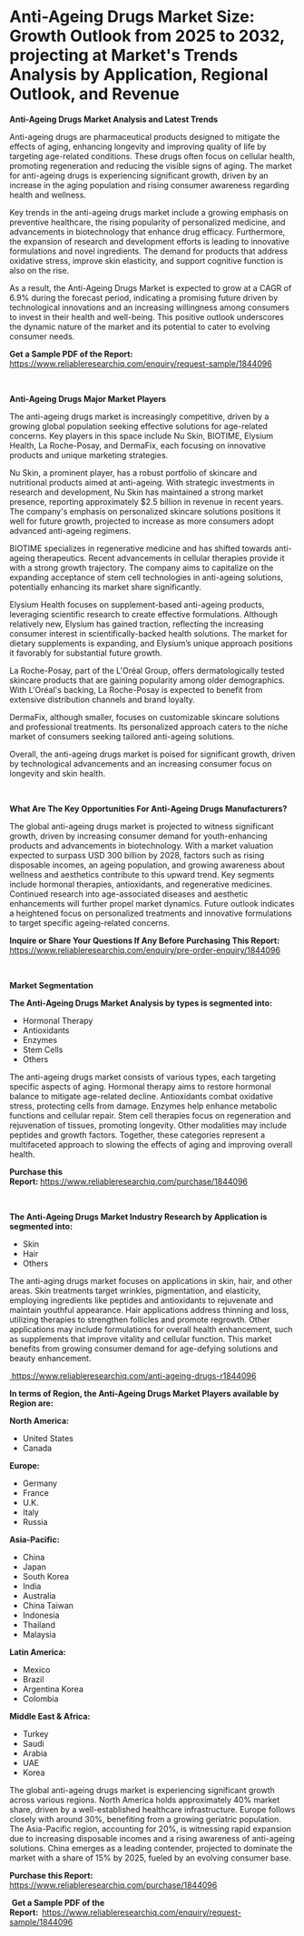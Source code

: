 <p><h1>Anti-Ageing Drugs Market Size: Growth Outlook from 2025 to 2032, projecting at Market's Trends Analysis by Application, Regional Outlook, and Revenue</h1></p><p><strong>Anti-Ageing Drugs Market Analysis and Latest Trends</strong></p>
<p><p>Anti-ageing drugs are pharmaceutical products designed to mitigate the effects of aging, enhancing longevity and improving quality of life by targeting age-related conditions. These drugs often focus on cellular health, promoting regeneration and reducing the visible signs of aging. The market for anti-ageing drugs is experiencing significant growth, driven by an increase in the aging population and rising consumer awareness regarding health and wellness. </p><p>Key trends in the anti-ageing drugs market include a growing emphasis on preventive healthcare, the rising popularity of personalized medicine, and advancements in biotechnology that enhance drug efficacy. Furthermore, the expansion of research and development efforts is leading to innovative formulations and novel ingredients. The demand for products that address oxidative stress, improve skin elasticity, and support cognitive function is also on the rise. </p><p>As a result, the Anti-Ageing Drugs Market is expected to grow at a CAGR of 6.9% during the forecast period, indicating a promising future driven by technological innovations and an increasing willingness among consumers to invest in their health and well-being. This positive outlook underscores the dynamic nature of the market and its potential to cater to evolving consumer needs.</p></p>
<p><strong>Get a Sample PDF of the Report:&nbsp;</strong> <a href="https://www.reliableresearchiq.com/enquiry/request-sample/1844096?utm_campaign=3529&utm_medium=2&utm_source=Github&utm_content=ia&utm_term=19042025&utm_id=anti-ageing-drugs">https://www.reliableresearchiq.com/enquiry/request-sample/1844096</a></p>
<p>&nbsp;</p>
<p><strong>Anti-Ageing Drugs Major Market Players</strong></p>
<p><p>The anti-ageing drugs market is increasingly competitive, driven by a growing global population seeking effective solutions for age-related concerns. Key players in this space include Nu Skin, BIOTIME, Elysium Health, La Roche-Posay, and DermaFix, each focusing on innovative products and unique marketing strategies.</p><p>Nu Skin, a prominent player, has a robust portfolio of skincare and nutritional products aimed at anti-ageing. With strategic investments in research and development, Nu Skin has maintained a strong market presence, reporting approximately $2.5 billion in revenue in recent years. The company's emphasis on personalized skincare solutions positions it well for future growth, projected to increase as more consumers adopt advanced anti-ageing regimens.</p><p>BIOTIME specializes in regenerative medicine and has shifted towards anti-ageing therapeutics. Recent advancements in cellular therapies provide it with a strong growth trajectory. The company aims to capitalize on the expanding acceptance of stem cell technologies in anti-ageing solutions, potentially enhancing its market share significantly.</p><p>Elysium Health focuses on supplement-based anti-ageing products, leveraging scientific research to create effective formulations. Although relatively new, Elysium has gained traction, reflecting the increasing consumer interest in scientifically-backed health solutions. The market for dietary supplements is expanding, and Elysium’s unique approach positions it favorably for substantial future growth.</p><p>La Roche-Posay, part of the L'Oréal Group, offers dermatologically tested skincare products that are gaining popularity among older demographics. With L'Oréal's backing, La Roche-Posay is expected to benefit from extensive distribution channels and brand loyalty.</p><p>DermaFix, although smaller, focuses on customizable skincare solutions and professional treatments. Its personalized approach caters to the niche market of consumers seeking tailored anti-ageing solutions.</p><p>Overall, the anti-ageing drugs market is poised for significant growth, driven by technological advancements and an increasing consumer focus on longevity and skin health.</p></p>
<p>&nbsp;</p>
<p><strong>What Are The Key Opportunities For Anti-Ageing Drugs Manufacturers?</strong></p>
<p><p>The global anti-ageing drugs market is projected to witness significant growth, driven by increasing consumer demand for youth-enhancing products and advancements in biotechnology. With a market valuation expected to surpass USD 300 billion by 2028, factors such as rising disposable incomes, an ageing population, and growing awareness about wellness and aesthetics contribute to this upward trend. Key segments include hormonal therapies, antioxidants, and regenerative medicines. Continued research into age-associated diseases and aesthetic enhancements will further propel market dynamics. Future outlook indicates a heightened focus on personalized treatments and innovative formulations to target specific ageing-related concerns.</p></p>
<p><strong>Inquire or Share Your Questions If Any Before Purchasing This Report:</strong> <a href="https://www.reliableresearchiq.com/enquiry/pre-order-enquiry/1844096?utm_campaign=3529&utm_medium=2&utm_source=Github&utm_content=ia&utm_term=19042025&utm_id=anti-ageing-drugs">https://www.reliableresearchiq.com/enquiry/pre-order-enquiry/1844096</a></p>
<p>&nbsp;</p>
<p><strong>Market Segmentation</strong></p>
<p><strong>The Anti-Ageing Drugs Market Analysis by types is segmented into:</strong></p>
<p><ul><li>Hormonal Therapy</li><li>Antioxidants</li><li>Enzymes</li><li>Stem Cells</li><li>Others</li></ul></p>
<p><p>The anti-ageing drugs market consists of various types, each targeting specific aspects of aging. Hormonal therapy aims to restore hormonal balance to mitigate age-related decline. Antioxidants combat oxidative stress, protecting cells from damage. Enzymes help enhance metabolic functions and cellular repair. Stem cell therapies focus on regeneration and rejuvenation of tissues, promoting longevity. Other modalities may include peptides and growth factors. Together, these categories represent a multifaceted approach to slowing the effects of aging and improving overall health.</p></p>
<p><strong>Purchase this Report:&nbsp;</strong><a href="https://www.reliableresearchiq.com/purchase/1844096?utm_campaign=3529&utm_medium=2&utm_source=Github&utm_content=ia&utm_term=19042025&utm_id=anti-ageing-drugs">https://www.reliableresearchiq.com/purchase/1844096</a></p>
<p>&nbsp;</p>
<p><strong>The Anti-Ageing Drugs Market Industry Research by Application is segmented into:</strong></p>
<p><ul><li>Skin</li><li>Hair</li><li>Others</li></ul></p>
<p><p>The anti-aging drugs market focuses on applications in skin, hair, and other areas. Skin treatments target wrinkles, pigmentation, and elasticity, employing ingredients like peptides and antioxidants to rejuvenate and maintain youthful appearance. Hair applications address thinning and loss, utilizing therapies to strengthen follicles and promote regrowth. Other applications may include formulations for overall health enhancement, such as supplements that improve vitality and cellular function. This market benefits from growing consumer demand for age-defying solutions and beauty enhancement.</p></p>
<p><a href="https://www.reliableresearchiq.com/anti-ageing-drugs-r1844096?utm_campaign=3529&utm_medium=2&utm_source=Github&utm_content=ia&utm_term=19042025&utm_id=anti-ageing-drugs">&nbsp;https://www.reliableresearchiq.com/anti-ageing-drugs-r1844096</a></p>
<p><strong>In terms of Region, the Anti-Ageing Drugs Market Players available by Region are:</strong></p>
<p>
    <p> <strong> North America: </strong>
        <ul>
            <li>United States</li>
            <li>Canada</li>
        </ul>
        </p> 
    <p> <strong> Europe: </strong>
        <ul>
            <li>Germany</li>
            <li>France</li>
            <li>U.K.</li>
            <li>Italy</li>
            <li>Russia</li>
        </ul>
        </p> 
    <p> <strong> Asia-Pacific: </strong>
        <ul>
            <li>China</li>
            <li>Japan</li>
            <li>South Korea</li>
            <li>India</li>
            <li>Australia</li>
            <li>China Taiwan</li>
            <li>Indonesia</li>
            <li>Thailand</li>
            <li>Malaysia</li>
        </ul>
        </p> 
    <p> <strong> Latin America: </strong>
        <ul>
            <li>Mexico</li>
            <li>Brazil</li>
            <li>Argentina Korea</li>
            <li>Colombia</li>
        </ul>
        </p> 
    <p> <strong> Middle East & Africa: </strong>
        <ul>
            <li>Turkey</li>
            <li>Saudi</li>
            <li>Arabia</li>
            <li>UAE</li>
            <li>Korea</li>
        </ul>
    </p>
    </p>
<p><p>The global anti-ageing drugs market is experiencing significant growth across various regions. North America holds approximately 40% market share, driven by a well-established healthcare infrastructure. Europe follows closely with around 30%, benefiting from a growing geriatric population. The Asia-Pacific region, accounting for 20%, is witnessing rapid expansion due to increasing disposable incomes and a rising awareness of anti-ageing solutions. China emerges as a leading contender, projected to dominate the market with a share of 15% by 2025, fueled by an evolving consumer base.</p></p>
<p><strong>Purchase this Report: </strong><a href="https://www.reliableresearchiq.com/purchase/1844096?utm_campaign=3529&utm_medium=2&utm_source=Github&utm_content=ia&utm_term=19042025&utm_id=anti-ageing-drugs">https://www.reliableresearchiq.com/purchase/1844096</a></p>
<p>&nbsp;<strong>Get a Sample PDF of the Report:&nbsp;&nbsp;</strong><a href="https://www.reliableresearchiq.com/enquiry/request-sample/1844096?utm_campaign=3529&utm_medium=2&utm_source=Github&utm_content=ia&utm_term=19042025&utm_id=anti-ageing-drugs">https://www.reliableresearchiq.com/enquiry/request-sample/1844096</a></p>
<p><strong></strong></p>
<p><p></p><p></p><p></p></p>
